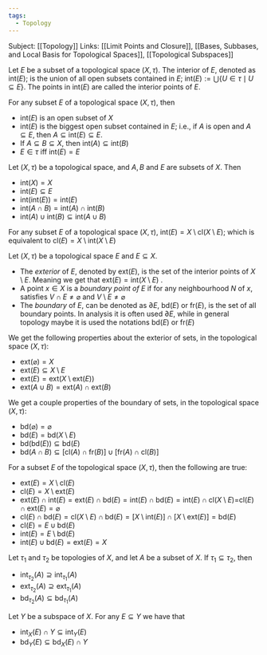 ```yaml
---
tags:
  - Topology
---
```

Subject: [[Topology]]
Links: [[Limit Points and Closure]], [[Bases, Subbases, and Local Basis for Topological Spaces]], [[Topological Subspaces]]

Let $E$ be a subset of a topological space $(X, \tau)$. The interior of $E$, denoted as $\text{int}(E)$; is the union of all open subsets contained in $E$; $\text{int}(E):=\bigcup\{U \in \tau \mid U \subseteq E\}$. The points in $\text{int}(E)$ are called the interior points of $E$.

For any subset $E$ of a topological space $(X, \tau)$, then
- $\text{int}(E)$ is an open subset of $X$
- $\text{int}(E)$ is the biggest open subset contained in $E$; i.e., if $A$ is open and $A \subseteq E$, then $A \subseteq \text{int}(E) \subseteq E$.
- If $A \subseteq B \subseteq X$, then $\text{int}(A) \subseteq \text{int}(B)$
- $E \in \tau$ iff $\text{int}(E) = E$

Let $(X, \tau)$ be a topological space, and $A, B$ and $E$ are subsets of $X$. Then
- $\text{int}(X) = X$
- $\text{int}(E) \subseteq E$
- $\text{int}(\text{int}(E)) = \text{int}(E)$ 
- $\text{int}(A\cap B) = \text{int}(A) \cap \text{int}(B)$ 
- $\text{int}(A)\cup \text{int}(B) \subseteq \text{int}(A\cup B)$ 

For any subset $E$ of a topological space $(X, \tau)$, $\text{int}(E) = X \setminus \text{cl}(X\setminus E)$; which is equivalent to $\text{cl}(E) = X\setminus \text{int}(X\setminus E)$ 

Let $(X, \tau)$ be a topological space $E$ and $E\subseteq X$. 
- The *exterior* of $E$, denoted by $\text{ext}(E)$, is the set of the interior points of $X\setminus E$. Meaning we get that $\text{ext}(E) = \text{int}(X\setminus E)$ .
- A point $x \in X$ is a *boundary point of* $E$ if for any neighbourhood $N$ of $x$, satisfies $V\cap E \ne \varnothing$ and $V\setminus E \ne \varnothing$ 
- The *boundary* of $E$, can be denoted as $\partial E$, $\text{bd}(E)$ or $\text{fr}(E)$, is the set of all boundary points. In analysis it is often used $\partial E$, while in general topology maybe it is used the notations $\text{bd}(E)$ or $\text{fr}(E)$

We get the following properties about the exterior of sets, in the topological space $(X, \tau)$:
- $\text{ext}(\varnothing) = X$
- $\text{ext}(E) \subseteq X\setminus E$
- $\text{ext}(E) = \text{ext}(X\setminus \text{ext}(E))$
- $\text{ext}(A\cup B )= \text{ext}(A) \cap \text{ext}(B)$ 

We get a couple properties of the boundary of sets, in the topological space $(X, \tau)$:
- $\text{bd}(\varnothing) = \varnothing$
- $\text{bd}(E) = \text{bd}(X\setminus E)$
- $\text{bd}(\text{bd}(E)) \subseteq \text{bd}(E)$ 
- $\text{bd}(A \cap B) \subseteq [\text{cl}(A) \cap \text{fr}(B)] \cup [\text{fr}(A) \cap \text{cl}(B)]$ 

For a subset $E$ of the topological space $(X, \tau)$, then the following are true:
- $\text{ext}(E) = X \setminus \text{cl}(E)$
- $\text{cl}(E) = X \setminus \text{ext}(E)$ 
- $\text{ext}(E) \cap \text{int}(E) = \text{ext}(E) \cap \text{bd}(E) = \text{int}(E) \cap \text{bd}(E) = \text{int}(E) \cap \text{cl}(X\setminus E) =$$\text{cl}(E) \cap \text{ext}(E) = \varnothing$   
- $\text{cl}(E) \cap \text{bd}(E) = \text{cl}(X\setminus E) \cap \text{bd}(E) = [X \setminus \text{int}(E)]\cap [X\setminus \text{ext}(E)] = \text{bd}(E)$ 
- $\text{cl}(E) = E \cup \text{bd}(E)$
- $\text{int}(E) = E \setminus \text{bd}(E)$ 
- $\text{int}(E) \cup \text{bd}(E) = \text{ext}(E) = X$

Let $\tau_1$ and $\tau_2$ be topologies of $X$, and let $A$ be a subset of $X$. If $\tau_1 \subseteq \tau_2$, then
- $\text{int}_{\tau_2}(A)\supseteq \text{int}_{\tau_1}(A)$ 
- $\text{ext}_{\tau_2}(A)\supseteq \text{ext}_{\tau_1}(A)$ 
- $\text{bd}_{\tau_2}(A) \subseteq \text{bd}_{\tau_1}(A)$ 

Let $Y$ be a subspace of $X$. For any $E\subseteq Y$ we have that
- $\text{int}_X(E) \cap Y \subseteq \text{int}_Y(E)$
- $\text{bd}_Y(E) \subseteq \text{bd}_X(E) \cap Y$ 
